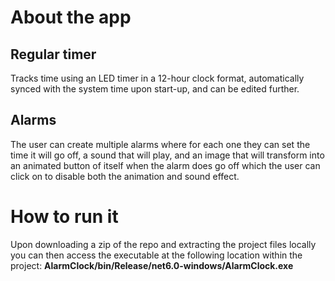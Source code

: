 # About the app

## Regular timer
Tracks time using an LED timer in a 12-hour clock format, automatically synced with the system time upon start-up, and can be edited further.

## Alarms
The user can create multiple alarms where for each one they can set the time it will go off, a sound that will play, and an image that will transform into an animated button of itself when the alarm does go off which the user can click on to disable both the animation and sound effect.

# How to run it
Upon downloading a zip of the repo and extracting the project files locally you can then access the executable at the following location within the project:
**AlarmClock/bin/Release/net6.0-windows/AlarmClock.exe**

